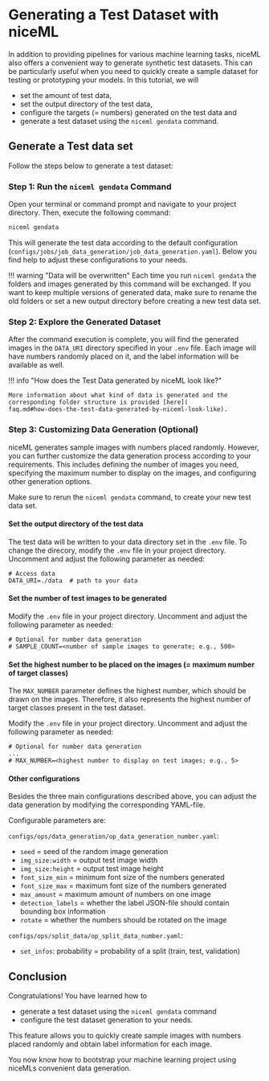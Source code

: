 # Generating a Test Dataset with niceML

In addition to providing pipelines for various machine learning tasks,
niceML also offers a convenient way to generate synthetic test datasets.
This can be particularly useful when you need to quickly create a sample
dataset for testing or prototyping your models. In this tutorial, we will

- set the amount of test data,
- set the output directory of the test data,
- configure the targets (= numbers) generated on the test data and
- generate a test dataset using the `niceml gendata` command.

## Generate a Test data set

Follow the steps below to generate a test dataset:

### Step 1: Run the `niceml gendata` Command

Open your terminal or command prompt and navigate to your project
directory. Then, execute the following command:

```bash
niceml gendata
```

This will generate the test data according to the default configuration
(`configs/jobs/job_data_generation/job_data_generation.yaml`).
Below you find help to adjust these configurations to your needs.

!!! warning "Data will be overwritten"
    Each time you run `niceml gendata` the folders and images generated
    by this command will be exchanged. If you want to keep multiple
    versions of generated data, make sure to rename the old folders or
    set a new output directory before creating a new test data set.

### Step 2: Explore the Generated Dataset

After the command execution is complete, you will find the generated
images in the `DATA_URI` directory specified in your `.env` file. Each
image will have numbers randomly placed on it, and the label information
will be available as well.

!!! info "How does the Test Data generated by niceML look like?"
    
    More information about what kind of data is generated and the
    corresponding folder structure is provided [here](
    faq.md#how-does-the-test-data-generated-by-niceml-look-like).

### Step 3: Customizing Data Generation (Optional)

niceML generates sample images with numbers placed randomly.
However, you can further customize the data generation process according
to your requirements. This includes defining the number of images you
need, specifying the maximum number to display on the images, and
configuring other generation options.

Make sure to rerun the `niceml gendata` command, to create your new test
data set.

#### Set the output directory of the test data

The test data will be written to your data directory set in the `.env`
file. To change the direcory, modify the `.env` file in your project
directory. Uncomment and adjust the following parameter as needed:

```text
# Access data
DATA_URI=./data  # path to your data
```

#### Set the number of test images to be generated

Modify the `.env` file in your project directory. Uncomment and adjust
the following parameter as needed:

```text
# Optional for number data generation
# SAMPLE_COUNT=<number of sample images to generate; e.g., 500>
```

#### Set the highest number to be placed on the images (= maximum number of target classes)

The `MAX_NUMBER` parameter defines the highest number, which should
be drawn on the images. Therefore, it also represents the highest number
of target classes present in the test dataset.

Modify the `.env` file in your project directory. Uncomment and adjust
the following parameter as needed:

```text
# Optional for number data generation
...
# MAX_NUMBER=<highest number to display on test images; e.g., 5>
```

#### Other configurations

Besides the three main configurations described above, you can adjust
the data generation by modifying the corresponding YAML-file.

Configurable parameters are:

`configs/ops/data_generation/op_data_generation_number.yaml`:

- `seed` = seed of the random image generation
- `img_size:width` = output test image width
- `img_size:height` = output test image height
- `font_size_min` = minimum font size of the numbers generated
- `font_size_max` = maximum font size of the numbers generated
- `max_amount` = maximum amount of numbers on one image
- `detection_labels` = whether the label JSON-file should contain 
bounding box information
- `rotate` = whether the numbers should be rotated on the image

`configs/ops/split_data/op_split_data_number.yaml`:

- `set_infos`: <setname> probability = probability of a split (train,
  test, validation)

## Conclusion

Congratulations! You have learned how to

- generate a test dataset using the `niceml gendata` command
- configure the test dataset generation to your needs.

This feature allows you to quickly create sample images with numbers
placed randomly and obtain label information for each image.

You now know how to bootstrap your machine learning project using
niceMLs convenient data generation.
